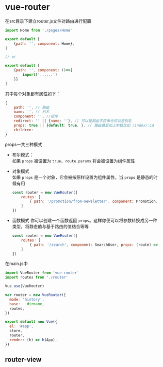 # vue-router 

在src目录下建立router.js文件对路由进行配置

```javascript
import Home from './pages/Home'

export default [
	{path: '', component: Home},
]

// or

export default [
	{path: '', component: ()=>{
		import('......')
	}}
]

```

其中每个对象都有属性如下：
```javascript
{
	path: '', // 路由
	name: '', // 别名
	component: '', //组件
	redirect: '' || {name: ''}, // 可以是路由字符串也可以是别名
	props: true || {default: true, }, // 路由最后加上参数比如 /index/:id  组件中通过props访问
	children: 
}

```
props一共三种模式
* 布尔模式：  
  如果 `props` 被设置为 `true`，`route.params` 将会被设置为组件属性

* 对象模式  
  如果 `props` 是一个对象，它会被按原样设置为组件属性。当 `props` 是静态的时候有用
	```javascript
	const router = new VueRouter({
		routes: [
			{ path: '/promotion/from-newsletter', component: Promotion, props: { newsletterPopup: false } }
		]
	})
	```

* 函数模式
  你可以创建一个函数返回 `props`。这样你便可以将参数转换成另一种类型，将静态值与基于路由的值结合等等
	```javascript
	const router = new VueRouter({
		routes: [
			{ path: '/search', component: SearchUser, props: (route) => ({ query: route.query.q }) }
		]
	})
	```

在main.js中

```javascript
import VueRouter from 'vue-router'
import routes from './router'

Vue.use(VueRouter)

var router = new VueRouter({
  mode: 'history',
  base: __dirname,
  routes,
})

export default new Vue({
  el: '#app',
  store,
  router,
  render: (h) => h(App),
})
```

## router-view
